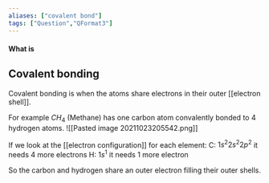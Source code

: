 ```yaml
---
aliases: ["covalent bond"]
tags: ["Question","QFormat3"]
---
```


#### What is
## Covalent bonding
Covalent bonding is when the atoms share electrons in their outer [[electron shell]].

For example $CH_4$ (Methane) has one carbon atom convalently bonded to 4 hydrogen atoms.
![[Pasted image 20211023205542.png]]

If we look at the [[electron configuration]] for each element:
C: $1s^{2}2s^{2}2p^{2}$ it needs 4 more electrons
H: $1s^{1}$ it needs 1 more electron

So the carbon and hydrogen share an outer electron filling their outer shells.